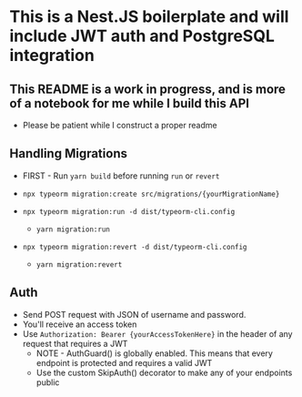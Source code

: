 # This is a Nest.JS boilerplate and will include JWT auth and PostgreSQL integration

## This README is a work in progress, and is more of a notebook for me while I build this API

* Please be patient while I construct a proper readme

## Handling Migrations

* FIRST - Run ```yarn build``` before running ```run``` or ```revert```

* ```npx typeorm migration:create src/migrations/{yourMigrationName}```
* ```npx typeorm migration:run -d dist/typeorm-cli.config```
  * ```yarn migration:run```
* ```npx typeorm migration:revert -d dist/typeorm-cli.config```
  * ```yarn migration:revert```

## Auth

* Send POST request with JSON of username and password.
* You'll receive an access token
* Use ```Authorization: Bearer {yourAccessTokenHere}``` in the header of any request that requires a JWT
  * NOTE - AuthGuard() is globally enabled.  This means that every endpoint is protected and requires a valid JWT
  * Use the custom SkipAuth() decorator to make any of your endpoints public
